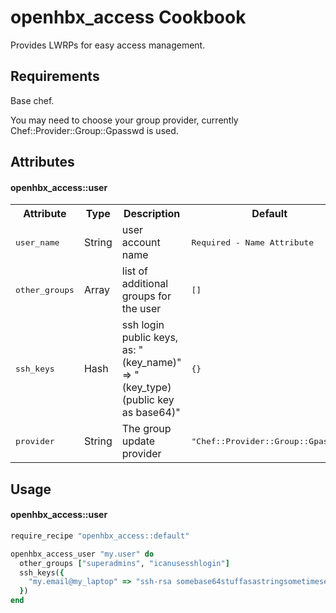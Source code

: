 openhbx_access Cookbook
=======================
Provides LWRPs for easy access management.


Requirements
------------
Base chef.

You may need to choose your group provider, currently Chef::Provider::Group::Gpasswd is used.

Attributes
----------

#### openhbx_access::user
<table>
  <tr>
    <th>Attribute</th>
    <th>Type</th>
    <th>Description</th>
    <th>Default</th>
  </tr>
  <tr>
    <td><tt>user_name</tt></td>
    <td>String</td>
    <td>user account name</td>
    <td><tt>Required - Name Attribute</tt></td>
  </tr>
  <tr>
    <td><tt>other_groups</tt></td>
    <td>Array</td>
    <td>list of additional groups for the user</td>
    <td><tt>[]</tt></td>
  </tr>
  <tr>
    <td><tt>ssh_keys</tt></td>
    <td>Hash</td>
    <td>ssh login public keys, as: "(key_name)" => "(key_type) (public key as base64)"</td>
    <td><tt>{}</tt></td>
  </tr>
  <tr>
    <td><tt>provider</tt></td>
    <td>String</td>
    <td>The group update provider</td>
    <td><tt>"Chef::Provider::Group::Gpasswd"</tt></td>
  </tr>
</table>

Usage
-----
#### openhbx_access::user

```ruby
require_recipe "openhbx_access::default"

openhbx_access_user "my.user" do
  other_groups ["superadmins", "icanusesshlogin"]
  ssh_keys({
    "my.email@my_laptop" => "ssh-rsa somebase64stuffasastringsometimesendswith=="
  })
end
